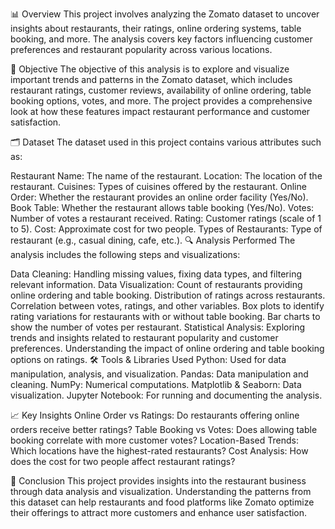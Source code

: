 📊 Overview
This project involves analyzing the Zomato dataset to uncover insights about restaurants, their ratings, online ordering systems, table booking, and more. The analysis covers key factors influencing customer preferences and restaurant popularity across various locations.

🚀 Objective
The objective of this analysis is to explore and visualize important trends and patterns in the Zomato dataset, which includes restaurant ratings, customer reviews, availability of online ordering, table booking options, votes, and more. The project provides a comprehensive look at how these features impact restaurant performance and customer satisfaction.

🗂️ Dataset
The dataset used in this project contains various attributes such as:

Restaurant Name: The name of the restaurant.
Location: The location of the restaurant.
Cuisines: Types of cuisines offered by the restaurant.
Online Order: Whether the restaurant provides an online order facility (Yes/No).
Book Table: Whether the restaurant allows table booking (Yes/No).
Votes: Number of votes a restaurant received.
Rating: Customer ratings (scale of 1 to 5).
Cost: Approximate cost for two people.
Types of Restaurants: Type of restaurant (e.g., casual dining, cafe, etc.).
🔍 Analysis Performed
The analysis includes the following steps and visualizations:

Data Cleaning: Handling missing values, fixing data types, and filtering relevant information.
Data Visualization:
Count of restaurants providing online ordering and table booking.
Distribution of ratings across restaurants.
Correlation between votes, ratings, and other variables.
Box plots to identify rating variations for restaurants with or without table booking.
Bar charts to show the number of votes per restaurant.
Statistical Analysis:
Exploring trends and insights related to restaurant popularity and customer preferences.
Understanding the impact of online ordering and table booking options on ratings.
🛠️ Tools & Libraries Used
Python: Used for data manipulation, analysis, and visualization.
Pandas: Data manipulation and cleaning.
NumPy: Numerical computations.
Matplotlib & Seaborn: Data visualization.
Jupyter Notebook: For running and documenting the analysis.

📈 Key Insights
Online Order vs Ratings: Do restaurants offering online orders receive better ratings?
Table Booking vs Votes: Does allowing table booking correlate with more customer votes?
Location-Based Trends: Which locations have the highest-rated restaurants?
Cost Analysis: How does the cost for two people affect restaurant ratings?

📝 Conclusion
This project provides insights into the restaurant business through data analysis and visualization. Understanding the patterns from this dataset can help restaurants and food platforms like Zomato optimize their offerings to attract more customers and enhance user satisfaction.
